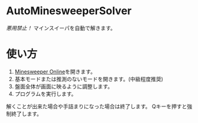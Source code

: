 # AutoMinesweeperSolver
*悪用禁止！*
マインスイーパを自動で解きます。

# 使い方
1. [Minesweeper Online](https://minesweeper.online/ja/)を開きます。
2. 基本モードまたは推測のないモードを開きます。(中級程度推奨)
3. 盤面全体が画面に映るように調整します。
4. プログラムを実行します。

解くことが出来た場合や手詰まりになった場合は終了します。
Qキーを押すと強制終了します。
